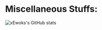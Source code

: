 # Miscellaneous Stuffs:
![xEwoks's GitHub stats](https://github-readme-stats.vercel.app/api?username=xewoks&show_icons=true&theme=dark)
